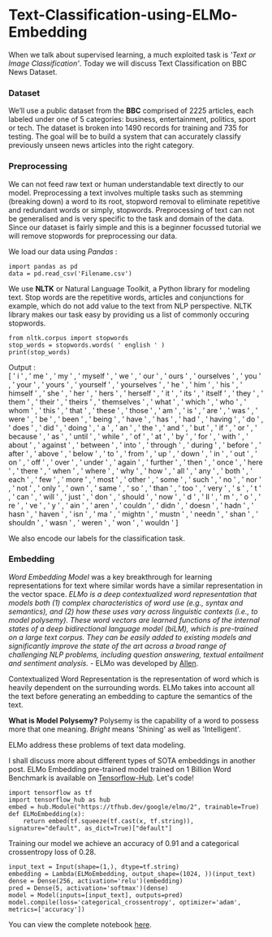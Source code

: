 # Text-Classification-using-ELMo-Embedding

When we talk about supervised learning, a much exploited task is _'Text or Image Classification'_. Today we will discuss Text Classification on BBC News Dataset.

### Dataset
We’ll use a public dataset from the __BBC__ comprised of 2225 articles, each labeled under one of 5 categories: business, entertainment, politics, sport or tech.
The dataset is broken into 1490 records for training and 735 for testing. The goal will be to build a system that can accurately classify previously unseen news articles into the right category.

### Preprocessing
We can not feed raw text or human understandable text directly to our model. Preprocessing a text involves multiple tasks such as stemming (breaking down) a word to its root, stopword removal to eliminate repetitive and redundant words or simply, stopwords. Preprocessing of text can not be generalised and is very specific to the task and domain of the data. Since our dataset is fairly simple and this is a beginner focussed tutorial we will remove stopwords for preprocessing our data.

We load our data using _Pandas_ :
```
import pandas as pd
data = pd.read_csv('Filename.csv')
```

We use __NLTK__ or Natural Language Toolkit, a Python library for modeling text. Stop words are the repetitive words, articles and conjunctions for example, which do not add value to the text from NLP perspective. NLTK library makes our task easy by providing us a list of commonly occuring stopwords. 

```
from nltk.corpus import stopwords
stop_words = stopwords.words( ' english ' )
print(stop_words)
```

Output : <br />
[ ' i ' , ' me ' , ' my ' , ' myself ' , ' we ' , ' our ' , ' ours ' , ' ourselves ' , ' you ' , ' your ' , ' yours ' ,
' yourself ' , ' yourselves ' , ' he ' , ' him ' , ' his ' , ' himself ' , ' she ' , ' her ' , ' hers ' ,
' herself ' , ' it ' , ' its ' , ' itself ' , ' they ' , ' them ' , ' their ' , ' theirs ' , ' themselves ' ,
' what ' , ' which ' , ' who ' , ' whom ' , ' this ' , ' that ' , ' these ' , ' those ' , ' am ' , ' is ' , ' are ' ,
' was ' , ' were ' , ' be ' , ' been ' , ' being ' , ' have ' , ' has ' , ' had ' , ' having ' , ' do ' , ' does ' ,
' did ' , ' doing ' , ' a ' , ' an ' , ' the ' , ' and ' , ' but ' , ' if ' , ' or ' , ' because ' , ' as ' , ' until ' ,
' while ' , ' of ' , ' at ' , ' by ' , ' for ' , ' with ' , ' about ' , ' against ' , ' between ' , ' into ' ,
' through ' , ' during ' , ' before ' , ' after ' , ' above ' , ' below ' , ' to ' , ' from ' , ' up ' , ' down ' ,
' in ' , ' out ' , ' on ' , ' off ' , ' over ' , ' under ' , ' again ' , ' further ' , ' then ' , ' once ' , ' here ' ,
' there ' , ' when ' , ' where ' , ' why ' , ' how ' , ' all ' , ' any ' , ' both ' , ' each ' , ' few ' , ' more ' ,
' most ' , ' other ' , ' some ' , ' such ' , ' no ' , ' nor ' , ' not ' , ' only ' , ' own ' , ' same ' , ' so ' ,
' than ' , ' too ' , ' very ' , ' s ' , ' t ' , ' can ' , ' will ' , ' just ' , ' don ' , ' should ' , ' now ' , ' d ' ,
' ll ' , ' m ' , ' o ' , ' re ' , ' ve ' , ' y ' , ' ain ' , ' aren ' , ' couldn ' , ' didn ' , ' doesn ' , ' hadn ' ,
' hasn ' , ' haven ' , ' isn ' , ' ma ' , ' mightn ' , ' mustn ' , ' needn ' , ' shan ' , ' shouldn ' , ' wasn ' ,
' weren ' , ' won ' , ' wouldn ' ]

We also encode our labels for the classification task.

### Embedding
_Word Embedding Model_ was a key breakthrough for learning representations for text where similar words have a similar representation in the vector space. 
_ELMo is a deep contextualized word representation that models both (1) complex characteristics of word use (e.g., syntax and semantics), and (2) how these uses vary across linguistic contexts (i.e., to model polysemy). These word vectors are learned functions of the internal states of a deep bidirectional language model (biLM), which is pre-trained on a large text corpus. They can be easily added to existing models and significantly improve the state of the art across a broad range of challenging NLP problems, including question answering, textual entailment and sentiment analysis._ - ELMo was developed by [Allen](https://allennlp.org/elmo).

Contextualized Word Representation is the representation of word which is heavily dependent on the surrounding words. ELMo takes into account all the text before generating an embedding to capture the semantics of the text.

__What is Model Polysemy?__
Polysemy is the capability of a word to possess more that one meaning.
_Bright_ means 'Shining' as well as 'Intelligent'.

ELMo address these problems of text data modeling.

I shall discuss more about different types of SOTA embeddings in another post.
ELMo Embedding pre-trained model trained on 1 Billion Word Benchmark is available on [Tensorflow-Hub](https://tfhub.dev/google/elmo/1).
Let's code!

```
import tensorflow as tf
import tensorflow_hub as hub
embed = hub.Module("https://tfhub.dev/google/elmo/2", trainable=True)
def ELMoEmbedding(x):
    return embed(tf.squeeze(tf.cast(x, tf.string)), signature="default", as_dict=True)["default"]
```
Training our model we achieve an accuracy of 0.91 and a categorical crossentropy loss of 0.28.
```
input_text = Input(shape=(1,), dtype=tf.string)
embedding = Lambda(ELMoEmbedding, output_shape=(1024, ))(input_text)
dense = Dense(256, activation='relu')(embedding)
pred = Dense(5, activation='softmax')(dense)
model = Model(inputs=[input_text], outputs=pred)
model.compile(loss='categorical_crossentropy', optimizer='adam', metrics=['accuracy'])
```
You can view the complete notebook [here](https://github.com/ShambhaviCodes/Text-Classification-using-ELMo-Embedding/blob/master/Text_Classification.ipynb).
